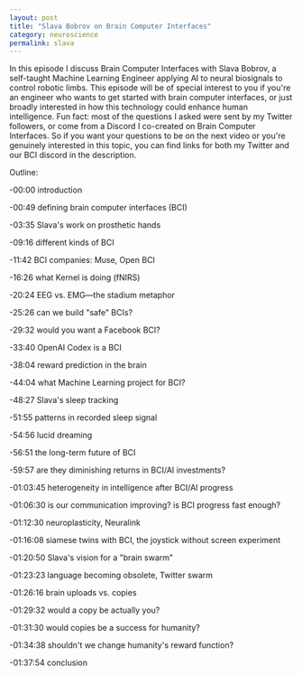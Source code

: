 ```yaml
---
layout: post
title: "Slava Bobrov on Brain Computer Interfaces"
category: neuroscience
permalink: slava
---
```


In this episode I discuss Brain Computer Interfaces with Slava Bobrov, a self-taught Machine Learning Engineer applying AI to neural biosignals to control robotic limbs. This episode will be of special interest to you if you're an engineer who wants to get started with brain computer interfaces, or just broadly interested in how this technology could enhance human intelligence. Fun fact: most of the questions I asked were sent by my Twitter followers, or come from a Discord I co-created on Brain Computer Interfaces. So if you want your questions to be on the next video or you're genuinely interested in this topic, you can find links for both my Twitter and our BCI discord in the description.

Outline:

-00:00 introduction

-00:49 defining brain computer interfaces (BCI)

-03:35 Slava's work on prosthetic hands

-09:16 different kinds of BCI

-11:42 BCI companies: Muse, Open BCI

-16:26 what Kernel is doing (fNIRS)

-20:24 EEG vs. EMG—the stadium metaphor

-25:26 can we build "safe" BCIs?

-29:32 would you want a Facebook BCI?

-33:40 OpenAI Codex is a BCI

-38:04 reward prediction in the brain

-44:04 what Machine Learning project for BCI?

-48:27 Slava's sleep tracking

-51:55 patterns  in recorded sleep signal

-54:56 lucid dreaming

-56:51 the long-term future of BCI

-59:57 are they diminishing returns in BCI/AI investments?

-01:03:45 heterogeneity in intelligence after BCI/AI progress

-01:06:30 is our communication improving? is BCI progress fast enough?

-01:12:30 neuroplasticity, Neuralink

-01:16:08 siamese twins with BCI, the joystick without screen experiment

-01:20:50 Slava's vision for a "brain swarm"

-01:23:23 language becoming obsolete, Twitter swarm

-01:26:16 brain uploads vs. copies

-01:29:32 would a copy be actually you?

-01:31:30 would copies be a success for humanity?

-01:34:38 shouldn't we change humanity's reward function?

-01:37:54 conclusion